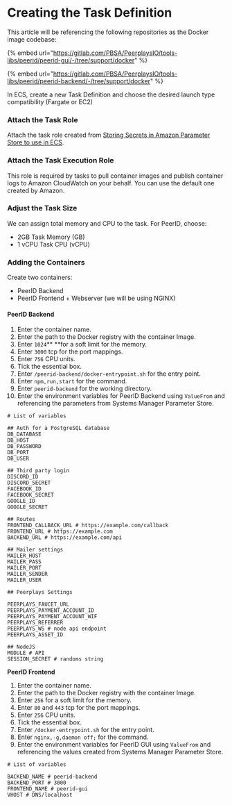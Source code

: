 # Creating the Task Definition

This article will be referencing the following repositories as the Docker image codebase:

{% embed url="https://gitlab.com/PBSA/PeerplaysIO/tools-libs/peerid/peerid-gui/-/tree/support/docker" %}

{% embed url="https://gitlab.com/PBSA/PeerplaysIO/tools-libs/peerid/peerid-backend/-/tree/support/docker" %}

In ECS, create a new Task Definition and choose the desired launch type compatibility (Fargate or EC2)

### Attach the Task Role

Attach the task role created from [Storing Secrets in Amazon Parameter Store to use in ECS](https://peerplays.gitbook.io/peerid/infrastructure/deployment-to-aws-ecs/storing-secrets-in-amazon-parameter-store-to-use-in-ecs).

### Attach the Task Execution Role

This role is required by tasks to pull container images and publish container logs to Amazon CloudWatch on your behalf. You can use the default one created by Amazon.

### Adjust the Task Size

We can assign total memory and CPU to the task. For PeerID, choose:

* 2GB Task Memory (GB)
* 1 vCPU Task CPU (vCPU)

### Adding the Containers

Create two containers:

* PeerID Backend
* PeerID Frontend + Webserver (we will be using NGINX)

#### PeerID Backend

1. Enter the container name.
2. Enter the path to the Docker registry with the container Image.
3. Enter `1024`** **for a soft limit for the memory.
4. Enter `3000` tcp for the port mappings.
5. Enter `756` CPU units.
6. Tick the essential box.
7. Enter  `/peerid-backend/docker-entrypoint.sh` for the entry point.
8. Enter `npm,run,start` for the command.
9. Enter `peerid-backend` for the working directory.
10. Enter the environment variables for PeerID Backend using `ValueFrom` and referencing the parameters from Systems Manager Parameter Store.

```
# List of variables

## Auth for a PostgreSQL database
DB_DATABASE
DB_HOST
DB_PASSWORD
DB_PORT
DB_USER

## Third party login
DISCORD_ID
DISCORD_SECRET
FACEBOOK_ID
FACEBOOK_SECRET
GOOGLE_ID
GOOGLE_SECRET

## Routes
FRONTEND_CALLBACK_URL # https://example.com/callback
FRONTEND_URL # https://example.com
BACKEND_URL # https://example.com/api

## Mailer settings
MAILER_HOST
MAILER_PASS
MAILER_PORT
MAILER_SENDER
MAILER_USER

## Peerplays Settings

PEERPLAYS_FAUCET_URL
PEERPLAYS_PAYMENT_ACCOUNT_ID
PEERPLAYS_PAYMENT_ACCOUNT_WIF
PEERPLAYS_REFERRER
PEERPLAYS_WS # node api endpoint
PEERPLAYS_ASSET_ID

## NodeJS
MODULE # API
SESSION_SECRET # randoms string
```

**PeerID Frontend**

1. Enter the container name.
2. Enter the path to the Docker registry with the container Image.
3. Enter `256` for a soft limit for the memory.
4. Enter `80` and `443` tcp for the port mappings.
5. Enter `256` CPU units.
6. Tick the essential box.
7. Enter `/docker-entrypoint.sh` for the entry point.
8. Enter `nginx,-g,daemon off;` for the command.
9. Enter the environment variables for PeerID GUI using `ValueFrom` and referencing the values created from Systems Manager Parameter Store.

```
# List of variables

BACKEND_NAME # peerid-backend
BACKEND_PORT # 3000
FRONTEND_NAME # peerid-gui
VHOST # DNS/localhost
```
